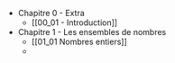 - Chapitre 0 - Extra
	- [[00_01 - Introduction]]
- Chapitre 1 - Les ensembles de nombres
	- [[01_01 Nombres entiers]]
	- 